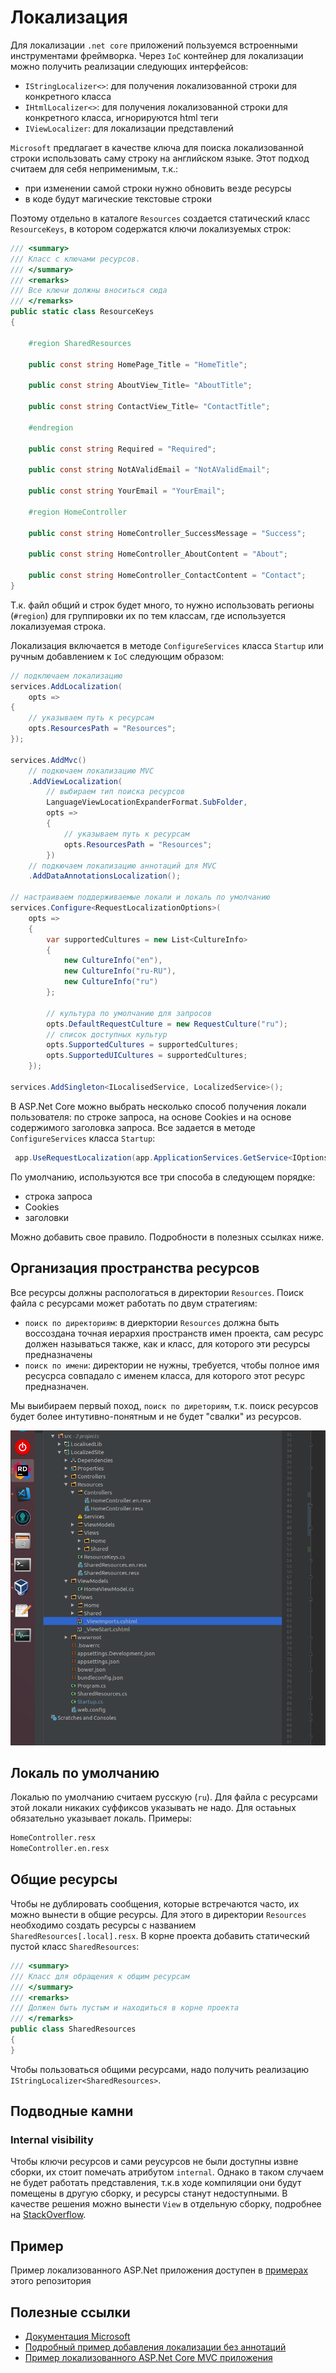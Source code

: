 # Локализация
Для локализации `.net core` приложений пользуемся встроенными инструментами фреймворка. Через `IoC` контейнер для локализации можно получить реализации следующих интерфейсов:

- `IStringLocalizer<>`: для получения локализованной строки для конкретного класса
- `IHtmlLocalizer<>`: для получения локализованной строки для конкретного класса, игнорируются html теги
- `IViewLocalizer`: для локализации представлений

`Microsoft` предлагает в качестве ключа для поиска локализованной строки использовать саму строку на английском языке. Этот подход считаем для себя неприменимым, т.к.:

- при изменении самой строки нужно обновить везде ресурсы
- в коде будут магические текстовые строки

Поэтому отдельно в каталоге `Resources` создается статический класс `ResourceKeys`, в котором содержатся ключи локализуемых строк:

```c#
/// <summary>
/// Класс с ключами ресурсов. 
/// </summary>
/// <remarks>
/// Все ключи должны вноситься сюда
/// </remarks>
public static class ResourceKeys
{

    #region SharedResources

    public const string HomePage_Title = "HomeTitle";

    public const string AboutView_Title= "AboutTitle";

    public const string ContactView_Title= "ContactTitle";

    #endregion

    public const string Required = "Required";

    public const string NotAValidEmail = "NotAValidEmail";

    public const string YourEmail = "YourEmail";

    #region HomeController

    public const string HomeController_SuccessMessage = "Success";

    public const string HomeController_AboutContent = "About";

    public const string HomeController_ContactContent = "Contact";
}
```

Т.к. файл общий и строк будет много, то нужно использовать регионы (`#region`) для группировки их по тем классам, где используется локализуемая строка.

Локализация включается в методе `ConfigureServices` класса `Startup` или ручным добавлением к `IoC` следующим образом:

```c# 
// подключаем локализацию
services.AddLocalization(
    opts =>
{
    // указываем путь к ресурсам
    opts.ResourcesPath = "Resources";
});

services.AddMvc()
    // подкючаем локализацию MVC
    .AddViewLocalization(
        // выбираем тип поиска ресурсов
        LanguageViewLocationExpanderFormat.SubFolder,
        opts =>
        {
            // указываем путь к ресурсам
            opts.ResourcesPath = "Resources";
        })
    // подкючаем локализацию аннотаций для MVC
    .AddDataAnnotationsLocalization();

// настраиваем поддерживаемые локали и локаль по умолчанию
services.Configure<RequestLocalizationOptions>(
    opts =>
    {
        var supportedCultures = new List<CultureInfo>
        {
            new CultureInfo("en"),
            new CultureInfo("ru-RU"),
            new CultureInfo("ru")
        };

        // культура по умолчанию для запросов
        opts.DefaultRequestCulture = new RequestCulture("ru");
        // список доступных культур
        opts.SupportedCultures = supportedCultures;
        opts.SupportedUICultures = supportedCultures;
    });

services.AddSingleton<ILocalisedService, LocalizedService>();
```

В ASP.Net Core можно выбрать несколько способ получения локали пользователя: по строке запроса, на основе Cookies и на основе содержимого заголовка запроса. Все задается в методе `ConfigureServices` класса `Startup`:

```c#
 app.UseRequestLocalization(app.ApplicationServices.GetService<IOptions<RequestLocalizationOptions>>().Value);

```

По умолчанию, используются все три способа в следующем порядке:

- строка запроса
- Cookies
- заголовки

Можно добавить свое правило. Подробности в полезных ссылках ниже.

## Организация пространства ресурсов

Все ресурсы должны распологаться в директории `Resources`. Поиск файла с ресурсами может работать по двум стратегиям:

- `поиск по директориям`: в диерктории `Resources` должна быть воссоздана точная иерархия пространств имен проекта, сам ресурс должен называться также, как и класс, для которого эти ресурсы предназначены
- `поиск по имени`: директории не нужны, требуется, чтобы полное имя ресусрса совпадало с именем класса, для которого этот ресурс предназначен.

Мы выибираем первый поход, `поиск по диреториям`, т.к. поиск ресурсов будет более интутивно-понятным и не будет "свалки" из ресурсов.

![img](../img/ResourcesStructure.png)

## Локаль по умолчанию

Локалью по умолчанию считаем русскую (`ru`). Для файла с ресурсами этой локали никаких суффиксов указывать не надо. Для остаьных обязательно указывает локаль. Примеры:

```bash
HomeController.resx
HomeController.en.resx
```

## Общие ресурсы

Чтобы не дублировать сообщения, которые встречаются часто, их можно вынести в общие ресурсы. Для этого в директории `Resources` необходимо создать ресурсы с названием `SharedResources[.local].resx`. В корне проекта добавить статический пустой класс `SharedResources`:

```c#
/// <summary>
/// Класс для обращения к общим ресурсам
/// </summary>
/// <remarks>
/// Должен быть пустым и находиться в корне проекта
/// </remarks>
public class SharedResources
{
}
```

Чтобы пользоваться общими ресурсами, надо получить реализацию `IStringLocalizer<SharedResources>`.

## Подводные камни

### Internal visibility

Чтобы ключи ресурсов и сами реусурсов не были доступны извне сборки, их стоит помечать атрибутом `internal`. Однако в таком случаем не будет работать представления, т.к.в  ходе компиляции они будут помещены в другую сборку, и ресурсы станут недоступными. В качестве решения можно вынести `View` в отдельную сборку, подробнее на [StackOverflow](https://stackoverflow.com/questions/25520672/use-an-internal-class-in-razor-view).

## Пример

Пример локализованного ASP.Net приложения доступен в [примерах](https://github.com/MarvinBand/Guidelines/tree/develop/samples) этого репозитория

## Полезные ссылки

- [Документация Microsoft](https://docs.microsoft.com/en-us/aspnet/core/fundamentals/localization?view=aspnetcore-2.1)
- [Подробный пример добавления локализации без аннотаций](https://andrewlock.net/adding-localisation-to-an-asp-net-core-application/)
- [Пример локализованного ASP.Net Core MVC приложения](https://github.com/aspnet/Entropy/tree/master/samples/Localization.StarterWeb)